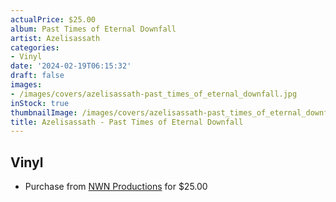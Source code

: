 ```yaml
---
actualPrice: $25.00
album: Past Times of Eternal Downfall
artist: Azelisassath
categories:
- Vinyl
date: '2024-02-19T06:15:32'
draft: false
images:
- /images/covers/azelisassath-past_times_of_eternal_downfall.jpg
inStock: true
thumbnailImage: /images/covers/azelisassath-past_times_of_eternal_downfall-thumb.jpg
title: Azelisassath - Past Times of Eternal Downfall
---
```


## Vinyl
* Purchase from [NWN Productions](http://shop.nwnprod.com/index.php?route=product/product&path=75&product_id=47345&sort=pd.name&order=ASC) for $25.00
